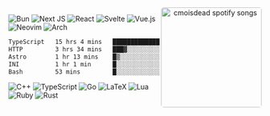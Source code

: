 <div  align="center">
<img src="https://spotify-github-profile.kittinanx.com/api/view?uid=31k4zbwlwm5jdxvpv6vyxikxkpu4&cover_image=true&theme=default&show_offline=false&background_color=12121200&interchange=false" alt="cmoisdead spotify songs" style="width: 200px; border-radius: 5px;" align="right"/>
</div>

![Bun](https://img.shields.io/badge/Bun-%23000000.svg?style=for-the-badge&logo=bun&logoColor=white)
![Next JS](https://img.shields.io/badge/Next-black?style=for-the-badge&logo=next.js&logoColor=white)
![React](https://img.shields.io/badge/react-%2320232a.svg?style=for-the-badge&logo=react&logoColor=%2361DAFB)
![Svelte](https://img.shields.io/badge/svelte-%23f1413d.svg?style=for-the-badge&logo=svelte&logoColor=white)
![Vue.js](https://img.shields.io/badge/vuejs-%2335495e.svg?style=for-the-badge&logo=vuedotjs&logoColor=%234FC08D)
![Neovim](https://img.shields.io/badge/NeoVim-%2357A143.svg?&style=for-the-badge&logo=neovim&logoColor=white)
![Arch](https://img.shields.io/badge/Arch%20Linux-1793D1?logo=arch-linux&logoColor=fff&style=for-the-badge)


<!--START_SECTION:waka-->

```txt
TypeScript   15 hrs 4 mins   ████████████████░░░░░░░░░   64.32 %
HTTP         3 hrs 34 mins   ███▓░░░░░░░░░░░░░░░░░░░░░   15.26 %
Astro        1 hr 13 mins    █▒░░░░░░░░░░░░░░░░░░░░░░░   05.26 %
INI          1 hr 1 min      █░░░░░░░░░░░░░░░░░░░░░░░░   04.39 %
Bash         53 mins         █░░░░░░░░░░░░░░░░░░░░░░░░   03.77 %
```

<!--END_SECTION:waka--> 

![C++](https://img.shields.io/badge/c++-%2300599C.svg?style=for-the-badge&logo=c%2B%2B&logoColor=white)
![TypeScript](https://img.shields.io/badge/typescript-%23007ACC.svg?style=for-the-badge&logo=typescript&logoColor=white)
![Go](https://img.shields.io/badge/go-%2300ADD8.svg?style=for-the-badge&logo=go&logoColor=white)
![LaTeX](https://img.shields.io/badge/latex-%23008080.svg?style=for-the-badge&logo=latex&logoColor=white)
![Lua](https://img.shields.io/badge/lua-%232C2D72.svg?style=for-the-badge&logo=lua&logoColor=white)
![Ruby](https://img.shields.io/badge/ruby-%23CC342D.svg?style=for-the-badge&logo=ruby&logoColor=white)
![Rust](https://img.shields.io/badge/rust-%23000000.svg?style=for-the-badge&logo=rust&logoColor=white)


